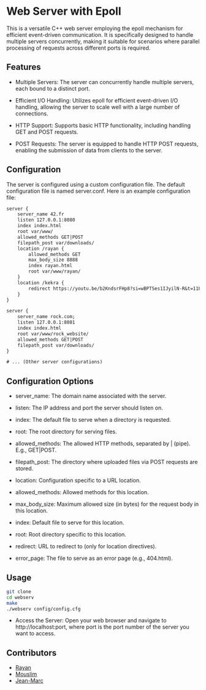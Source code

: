 
# Web Server with Epoll


This is a versatile C++ web server employing the epoll mechanism for efficient event-driven communication. It is specifically designed to handle multiple servers concurrently, making it suitable for scenarios where parallel processing of requests across different ports is required.

## Features

- Multiple Servers: The server can concurrently handle multiple servers, each bound to a distinct port.

- Efficient I/O Handling: Utilizes epoll for efficient event-driven I/O handling, allowing the server to scale well with a large number of connections.

- HTTP Support: Supports basic HTTP functionality, including handling GET and POST requests.

- POST Requests: The server is equipped to handle HTTP POST requests, enabling the submission of data from clients to the server.
## Configuration

The server is configured using a custom configuration file. The default configuration file is named server.conf. Here is an example configuration file:

```txt
server {
	server_name 42.fr
	listen 127.0.0.1:8080
	index index.html
	root var/www/
	allowed_methods GET|POST
	filepath_post var/downloads/
	location /rayan {
		allowed_methods GET
		max_body_size 8888
		index rayan.html	
		root var/www/rayan/
	}
	location /kekra {
		redirect https://youtu.be/b2KndsrFHp8?si=wBPTSes1IJyilN-R&t=118
	}
}

server {
	server_name rock.com;
	listen 127.0.0.1:8081
	index index.html
	root var/www/rock_website/
	allowed_methods GET|POST
	filepath_post var/downloads/
}

# ... (Other server configurations)

```
## Configuration Options

- server_name: The domain name associated with the server.

- listen: The IP address and port the server should listen on.

- index: The default file to serve when a directory is requested.

- root: The root directory for serving files.

- allowed_methods: The allowed HTTP methods, separated by | (pipe). E.g., GET|POST.

- filepath_post: The directory where uploaded files via POST requests are stored.

- location: Configuration specific to a URL location.

- allowed_methods: Allowed methods for this location.

- max_body_size: Maximum allowed size (in bytes) for the request body in this location.

- index: Default file to serve for this location.

- root: Root directory specific to this location.

- redirect: URL to redirect to (only for location directives).

- error_page: The file to serve as an error page (e.g., 404.html).
## Usage

```bash
git clone
cd webserv
make
./webserv config/config.cfg 
```

- Access the Server:
Open your web browser and navigate to http://localhost:port, where port is the port number of the server you want to access.
## Contributors


- [Rayan](https://github.com/rayankb92)
- [Mouslim](https://github.com/mousliiim)
- [Jean-Marc](https://github.com/nxoo971)
